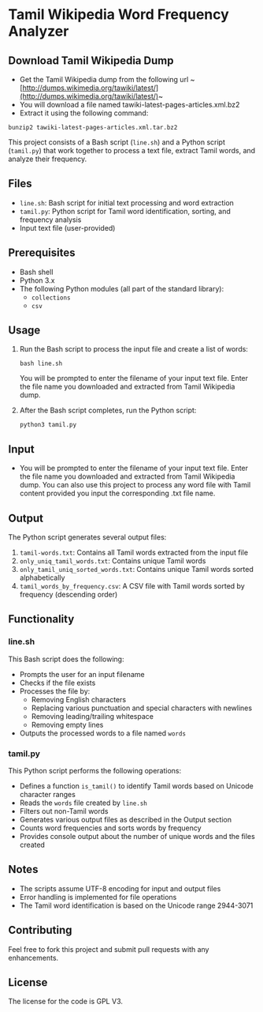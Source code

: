# Tamil Wikipedia Word Frequency Analyzer

## Download Tamil Wikipedia Dump

* Get the Tamil Wikipedia dump from the following url ~[http://dumps.wikimedia.org/tawiki/latest/](http://dumps.wikimedia.org/tawiki/latest/)~
* You will download a file named  tawiki-latest-pages-articles.xml.bz2
* Extract it using the following command:

`bunzip2 tawiki-latest-pages-articles.xml.tar.bz2`


This project consists of a Bash script (`line.sh`) and a Python script (`tamil.py`) that work together to process a text file, extract Tamil words, and analyze their frequency.

## Files

- `line.sh`: Bash script for initial text processing and word extraction
- `tamil.py`: Python script for Tamil word identification, sorting, and frequency analysis
- Input text file (user-provided)

## Prerequisites

- Bash shell
- Python 3.x
- The following Python modules (all part of the standard library):
  - `collections`
  - `csv`

## Usage

1. Run the Bash script to process the input file and create a list of words:

   ```
   bash line.sh
   ```
   
   You will be prompted to enter the filename of your input text file. Enter the file name you downloaded and extracted from Tamil Wikipedia dump.

2. After the Bash script completes, run the Python script:

   ```
   python3 tamil.py
   ```

## Input

- You will be prompted to enter the filename of your input text file. Enter the file name you downloaded and extracted from Tamil Wikipedia dump. You can also use this project to process any word file with Tamil content provided you input the corresponding .txt file name.

## Output

The Python script generates several output files:

1. `tamil-words.txt`: Contains all Tamil words extracted from the input file
2. `only_uniq_tamil_words.txt`: Contains unique Tamil words
3. `only_tamil_uniq_sorted_words.txt`: Contains unique Tamil words sorted alphabetically
4. `tamil_words_by_frequency.csv`: A CSV file with Tamil words sorted by frequency (descending order)

## Functionality

### line.sh

This Bash script does the following:
- Prompts the user for an input filename
- Checks if the file exists
- Processes the file by:
  - Removing English characters
  - Replacing various punctuation and special characters with newlines
  - Removing leading/trailing whitespace
  - Removing empty lines
- Outputs the processed words to a file named `words`

### tamil.py

This Python script performs the following operations:
- Defines a function `is_tamil()` to identify Tamil words based on Unicode character ranges
- Reads the `words` file created by `line.sh`
- Filters out non-Tamil words
- Generates various output files as described in the Output section
- Counts word frequencies and sorts words by frequency
- Provides console output about the number of unique words and the files created

## Notes

- The scripts assume UTF-8 encoding for input and output files
- Error handling is implemented for file operations
- The Tamil word identification is based on the Unicode range 2944-3071

## Contributing

Feel free to fork this project and submit pull requests with any enhancements.

## License

The license for the code is GPL V3.